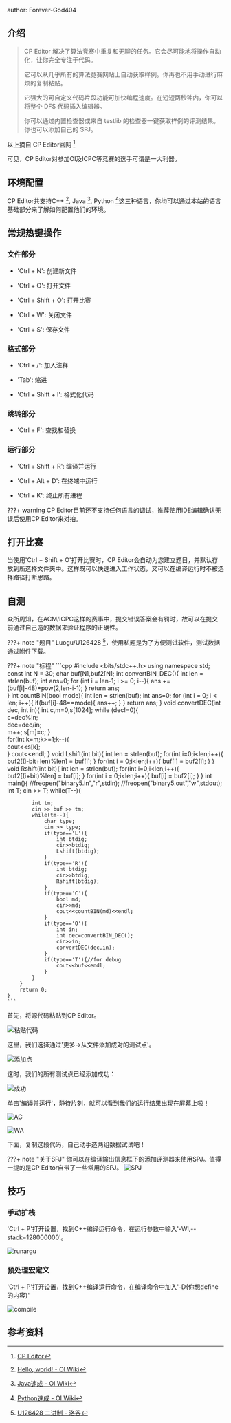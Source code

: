 author: Forever-God404
## 介绍
> CP Editor 解决了算法竞赛中重复和无聊的任务。它会尽可能地将操作自动化，让你完全专注于代码。
>
> 它可以从几乎所有的算法竞赛网站上自动获取样例。你再也不用手动进行麻烦的复制粘贴。
>
> 它强大的可自定义代码片段功能可加快编程速度。在短短两秒钟内，你可以将整个 DFS 代码插入编辑器。
>
> 你可以通过内置检查器或来自 testlib 的检查器一键获取样例的评测结果。你也可以添加自己的 SPJ。

以上摘自 CP Editor官网 [^1]

可见，CP Editor对参加OI及ICPC等竞赛的选手可谓是一大利器。

## 环境配置

CP Editor共支持C++ [^2], Java [^3], Python [^4]这三种语言，你均可以通过本站的语言基础部分来了解如何配置他们的环境。

## 常规热键操作

### 文件部分

- 'Ctrl + N': 创建新文件

- 'Ctrl + O': 打开文件

- 'Ctrl + Shift + O': 打开比赛

- 'Ctrl + W': 关闭文件

- 'Ctrl + S': 保存文件

### 格式部分

- 'Ctrl + /': 加入注释

- 'Tab': 缩进

- 'Ctrl + Shift + I': 格式化代码

### 跳转部分

- 'Ctrl + F': 查找和替换

### 运行部分
- 'Ctrl + Shift + R': 编译并运行

- 'Ctrl + Alt + D': 在终端中运行

- 'Ctrl + K': 终止所有进程

???+ warning
    CP Editor目前还不支持任何语言的调试，推荐使用IDE编辑确认无误后使用CP Editor来对拍。

## 打开比赛

当使用'Ctrl + Shift + O'打开比赛时，CP Editor会自动为您建立题目，并默认存放到所选择文件夹中。这样既可以快速进入工作状态，又可以在编译运行时不被选择路径打断思路。

## 自测

众所周知，在ACM/ICPC这样的赛事中，提交错误答案会有罚时，故可以在提交前通过自己造的数据来验证程序的正确性。

???+ note "题目"
    Luogu/U126428 [^5]，使用私题是为了方便测试软件，测试数据通过附件下载。

???+ note "标程"
    ```cpp
    #include <bits/stdc++.h>
    using namespace std;
    const int N = 30;
    char buf[N],buf2[N];
    int convertBIN_DEC(){
        int len = strlen(buf);
        int ans=0;
        for (int i = len-1; i >= 0; i--){
            ans += (buf[i]-48)*pow(2,len-i-1);
        }
        return ans;   
    }
    int countBIN(bool mode){
        int len = strlen(buf);
        int ans=0;
        for (int i = 0; i < len; i++){
            if(buf[i]-48==mode){
                ans++;
            }
        }
        return ans;
    }
    void convertDEC(int dec, int in){
        int c,m=0,s[1024];
        while (dec!=0){  
            c=dec%in;  
            dec=dec/in;  
            m++;
            s[m]=c;
        }  
        for(int k=m;k>=1;k--){  
            cout<<s[k];  
        } 
        cout<<endl;
    }
    void Lshift(int bit){
        int len = strlen(buf);
        for(int i=0;i<len;i++){
            buf2[(i-bit+len)%len] = buf[i];
        }
        for(int i = 0;i<len;i++){
            buf[i] = buf2[i];
        }
    }
    void Rshift(int bit){
        int len = strlen(buf);
        for(int i=0;i<len;i++){
            buf2[(i+bit)%len] = buf[i];
        }
        for(int i = 0;i<len;i++){
            buf[i] = buf2[i];
        }
    }
    int main(){
        //freopen("binary5.in","r",stdin);
        //freopen("binary5.out","w",stdout);
        int T;
        cin >> T;
        while(T--){
        
            int tm;
            cin >> buf >> tm;
            while(tm--){
                char type;
                cin >> type;
                if(type=='L'){
                    int btdig;
                    cin>>btdig;
                    Lshift(btdig);
                }
                if(type=='R'){
                    int btdig;
                    cin>>btdig;
                    Rshift(btdig);
                }
                if(type=='C'){
                    bool md;
                    cin>>md;
                    cout<<countBIN(md)<<endl;
                }
                if(type=='O'){
                    int in;
                    int dec=convertBIN_DEC();
                    cin>>in;
                    convertDEC(dec,in);
                }
                if(type=='T'){//for debug
                    cout<<buf<<endl;
                }
            }
        }
        return 0;
    }
    ```

首先，将源代码粘贴到CP Editor。

![粘贴代码](./images/CPEDITOR1.png)

这里，我们选择通过'更多->从文件添加成对的测试点'。

![添加点](./images/CPEDITOR2.png)

这时，我们的所有测试点已经添加成功：

![成功](./images/CPEDITOR3.png)

单击'编译并运行'，静待片刻，就可以看到我们的运行结果出现在屏幕上啦！

![AC](./images/CPEDITOR4.png)

![WA](./images/CPEDITOR5.png)

下面，复制这段代码，自己动手造两组数据试试吧！

???+ note "关于SPJ"
    你可以在编译输出信息框下的添加评测器来使用SPJ。值得一提的是CP Editor自带了一些常用的SPJ。
    ![SPJ](./images/CPEDITOR8.png)

## 技巧

### 手动扩栈

'Ctrl + P'打开设置，找到C++编译运行命令，在运行参数中输入'-Wl,--stack=128000000'。

![runargu](./images/CPEDITOR6.png)

### 预处理宏定义

'Ctrl + P'打开设置，找到C++编译运行命令，在编译命令中加入'-D{你想define的内容}'

![compile](./images/CPEDITOR7.png)

## 参考资料

[^1]: [CP Editor](https://cpeditor.org/zh)

[^2]: [Hello, world! - OI Wiki](https://oi-wiki.org/lang/helloworld/)

[^3]: [Java速成 - OI Wiki](https://oi-wiki.org/lang/java/)

[^4]: [Python速成 - OI Wiki](https://oi-wiki.org/lang/python/)

[^5]: [U126428 二进制 - 洛谷](https://www.luogu.com.cn/problem/U126428)
